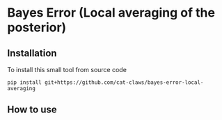 # Bayes Error (Local averaging of the posterior)

## Installation

To install this small tool from source code
```
pip install git+https://github.com/cat-claws/bayes-error-local-averaging
```

## How to use
